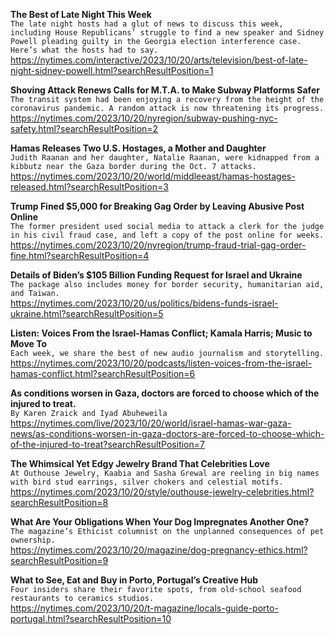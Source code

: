 **The Best of Late Night This Week**\
`The late night hosts had a glut of news to discuss this week, including House Republicans’ struggle to find a new speaker and Sidney Powell pleading guilty in the Georgia election interference case. Here’s what the hosts had to say.`\
https://nytimes.com/interactive/2023/10/20/arts/television/best-of-late-night-sidney-powell.html?searchResultPosition=1

**Shoving Attack Renews Calls for M.T.A. to Make Subway Platforms Safer**\
`The transit system had been enjoying a recovery from the height of the coronavirus pandemic. A random attack is now threatening its progress.`\
https://nytimes.com/2023/10/20/nyregion/subway-pushing-nyc-safety.html?searchResultPosition=2

**Hamas Releases Two U.S. Hostages, a Mother and Daughter**\
`Judith Raanan and her daughter, Natalie Raanan, were kidnapped from a kibbutz near the Gaza border during the Oct. 7 attacks.`\
https://nytimes.com/2023/10/20/world/middleeast/hamas-hostages-released.html?searchResultPosition=3

**Trump Fined $5,000 for Breaking Gag Order by Leaving Abusive Post Online**\
`The former president used social media to attack a clerk for the judge in his civil fraud case, and left a copy of the post online for weeks.`\
https://nytimes.com/2023/10/20/nyregion/trump-fraud-trial-gag-order-fine.html?searchResultPosition=4

**Details of Biden’s $105 Billion Funding Request for Israel and Ukraine**\
`The package also includes money for border security, humanitarian aid, and Taiwan.`\
https://nytimes.com/2023/10/20/us/politics/bidens-funds-israel-ukraine.html?searchResultPosition=5

**Listen: Voices From the Israel-Hamas Conflict; Kamala Harris; Music to Move To**\
`Each week, we share the best of new audio journalism and storytelling.`\
https://nytimes.com/2023/10/20/podcasts/listen-voices-from-the-israel-hamas-conflict.html?searchResultPosition=6

**As conditions worsen in Gaza, doctors are forced to choose which of the injured to treat.**\
`By Karen Zraick and Iyad Abuheweila`\
https://nytimes.com/live/2023/10/20/world/israel-hamas-war-gaza-news/as-conditions-worsen-in-gaza-doctors-are-forced-to-choose-which-of-the-injured-to-treat?searchResultPosition=7

**The Whimsical Yet Edgy Jewelry Brand That Celebrities Love**\
`At Outhouse Jewelry, Kaabia and Sasha Grewal are reeling in big names with bird stud earrings, silver chokers and celestial motifs.`\
https://nytimes.com/2023/10/20/style/outhouse-jewelry-celebrities.html?searchResultPosition=8

**What Are Your Obligations When Your Dog Impregnates Another One?**\
`The magazine’s Ethicist columnist on the unplanned consequences of pet ownership.`\
https://nytimes.com/2023/10/20/magazine/dog-pregnancy-ethics.html?searchResultPosition=9

**What to See, Eat and Buy in Porto, Portugal’s Creative Hub**\
`Four insiders share their favorite spots, from old-school seafood restaurants to ceramics studios.`\
https://nytimes.com/2023/10/20/t-magazine/locals-guide-porto-portugal.html?searchResultPosition=10

